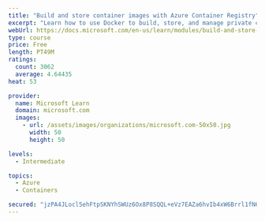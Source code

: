 ```yaml
---
title: "Build and store container images with Azure Container Registry"
excerpt: "Learn how to use Docker to build, store, and manage private container images with the Azure Container Registry."
webUrl: https://docs.microsoft.com/en-us/learn/modules/build-and-store-container-images/
type: course
price: Free
length: PT49M
ratings:
  count: 3062
  average: 4.64435
heat: 53

provider:
  name: Microsoft Learn
  domain: microsoft.com
  images:
    - url: /assets/images/organizations/microsoft.com-50x50.jpg
      width: 50
      height: 50

levels:
  - Intermediate

topics:
  - Azure
  - Containers

secured: "jzPA4JLocl5ehFtpSKNYhSWUz6Ox8P8SQQL+eVz7EAZa6hvIb4xW6Brrl1fN6nX26fVOnLlsq69yhlMR7VxIpYgCLIHOEf5eIHVyRRt6/MyfSgEHQ9s8Fky91kNWLmnJP9PxNqziPYIcH8qcf6sodGCJvkO/iQ8wG+mfqM3t1huiGJ9OrDEPxZTmGz89cDMsMwNg/inV7pIqAUPi1jHri9xkCzOKF/WUFRiiTBgGWHQSZ4tvlUR6evVIX/dC1RopEOMHlovy/aJdcTodHaVKx6LQRkDzJZwU3ru9rnfxErovXOc4N62EmesiaPmaC+tgseY2WSssSNOFdFEj/ENMufs4tfXq+VfKi7MoNGp6E3FCTZp3Ia227wrNmt3jpjEc9+faKXsMwR/DSmreMBmcW2zpbrfYVIU1Pi3parXyKxI=;i38VpnpRXbwyxLWHkFqSiw=="
---
```



